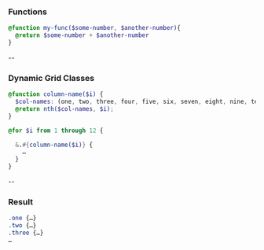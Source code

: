 ### Functions

```scss
@function my-func($some-number, $another-number){
  @return $some-number + $another-number
}
```

--

### Dynamic Grid Classes

```scss
@function column-name($i) {
  $col-names: (one, two, three, four, five, six, seven, eight, nine, ten, eleven, twelve);
  @return nth($col-names, $i);
}

@for $i from 1 through 12 {

  &.#{column-name($i)} {
    …
  }
}
```

--

### Result

```css
.one {…}
.two {…}
.three {…}
…
```
